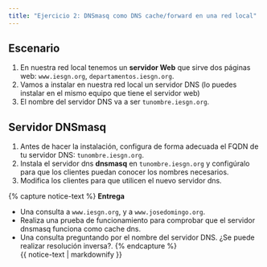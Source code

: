 ```yaml
---
title: "Ejercicio 2: DNSmasq como DNS cache/forward en una red local"
---
```


## Escenario

1. En nuestra red local tenemos un **servidor Web** que sirve dos páginas web: `www.iesgn.org`, `departamentos.iesgn.org`. 
2. Vamos a instalar en nuestra red local un servidor DNS (lo puedes instalar en el mismo equipo que tiene el servidor web)
3. El nombre del servidor DNS va a ser ``tunombre.iesgn.org``.

## Servidor DNSmasq

1. Antes de hacer la instalación, configura de forma adecuada el FQDN de tu servidor DNS: `tunombre.iesgn.org`.
2. Instala el servidor dns **dnsmasq** en ``tunombre.iesgn.org`` y configúralo para que los clientes puedan conocer los nombres necesarios.
3. Modifica los clientes para que utilicen el nuevo servidor dns.

{% capture notice-text %}
**Entrega**

* Una consulta a `www.iesgn.org`, y a `www.josedomingo.org`. 
* Realiza una prueba de funcionamiento para comprobar que el servidor dnsmasq funciona como cache dns. 
* Una consulta preguntando por el nombre del servidor DNS. ¿Se puede realizar resolución inversa?. 
{% endcapture %}<div class="notice--info">{{ notice-text | markdownify }}</div>
